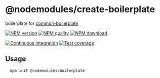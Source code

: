 # @nodemodules/create-boilerplate

boilerplate for [common-boilerplate](https://github.com/node-modules/common-boilerplate)

[![NPM version](https://img.shields.io/npm/v/@nodemodules/create-boilerplate.svg?style=flat-square)](https://npmjs.org/package/@nodemodules/create-boilerplate)
[![NPM quality](http://npm.packagequality.com/shield/@nodemodules/create-boilerplate.svg?style=flat-square)](http://packagequality.com/#?package=@nodemodules/create-boilerplate)
[![NPM download](https://img.shields.io/npm/dm/@nodemodules/create-boilerplate.svg?style=flat-square)](https://npmjs.org/package/@nodemodules/create-boilerplate)

[![Continuous Integration](https://github.com/node-modules/boilerplate-boilerplate/actions/workflows/nodejs.yml/badge.svg)](https://github.com/node-modules/boilerplate-boilerplate/actions/workflows/nodejs.yml)
[![Test coverage](https://img.shields.io/codecov/c/github/node-modules/boilerplate-boilerplate.svg?style=flat-square)](https://codecov.io/gh/node-modules/boilerplate-boilerplate)

## Usage

```bash
  npm init @nodemodules/boilerplate
```
